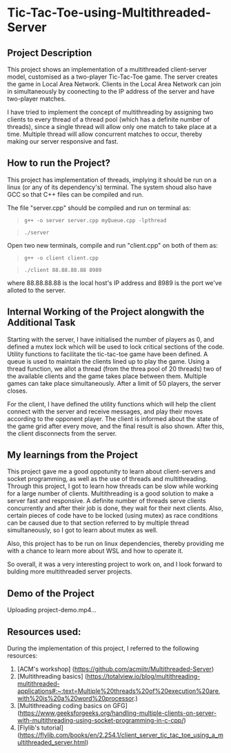 # Tic-Tac-Toe-using-Multithreaded-Server

## Project Description

This project shows an implementation of a multithreaded client-server model, customised as a two-player Tic-Tac-Toe game. The server creates the game in Local Area Network. Clients in the Local Area Network can join in simultaneously by coonecting to the IP address of the server and have two-player matches. 

I have tried to implement the concept of multithreading by assigning two clients to every thread of a thread pool (which has a definite number of threads), since a single thread will allow only one match to take place at a time. Multiple thread will allow concurrent matches to occur, thereby making our server responsive and fast.

## How to run the Project?

This project has implementation of threads, implying it should be run on a linux (or any of its dependency's) terminal. The system shoud also have GCC so that C++ files can be compiled and run. 

The file "server.cpp" should be compiled and run on terminal as:

>`g++ -o server server.cpp myQueue.cpp -lpthread`

>`./server`

Open two new terminals, compile and run "client.cpp" on both of them as:

>`g++ -o client client.cpp`

>`./client 88.88.88.88 8989`

where 88.88.88.88 is the local host's IP address and 8989 is the port we've alloted to the server.

## Internal Working of the Project alongwith the Additional Task

Starting with the server, I have initialised the number of players as 0, and defined a mutex lock which will be used to lock critical sections of the code. Utility functions to facilitate the tic-tac-toe game have been defined. A queue is used to maintain the clients lined up to play the game. Using a thread function, we allot a thread (from the threa pool of 20 threads) two of the available clients and the game takes place between them. Multiple games can take place simultaneously. After a limit of 50 players, the server closes.

For the client, I have defined the utility functions which will help the client connect with the server and receive messages, and play their moves according to the opponent player. The client is informed about the state of the game grid after every move, and the final result is also shown. After this, the client disconnects from the server.

## My learnings from the Project

This project gave me a good oppotunity to learn about client-servers and socket programming, as well as the use of threads and multithreading. Through this project, I got to learn how threads can be slow while working for a large number of clients. Multithreading is a good solution to make a server fast and responsive. A definite number of threads serve clients concurrently and after their job is done, they wait for their next clients. Also, certain pieces of code have to be locked (using mutex) as race conditions can be caused due to that section referred to by multiple thread simultaneously, so I got to learn about mutex as well.

Also, this project has to be run on linux dependencies, thereby providing me with a chance to learn more about WSL and how to operate it. 

So overall, it was a very interesting project to work on, and I look forward to bulding more multithreaded server projects.

## Demo of the Project

Uploading project-demo.mp4…

## Resources used:

During the implementation of this project, I referred to the following resources:
1. [ACM's workshop] (https://github.com/acmiitr/Multithreaded-Server)
2. [Multithreading basics] (https://totalview.io/blog/multithreading-multithreaded-applications#:~:text=Multiple%20threads%20of%20execution%20are,with%20is%20a%20word%20processor.)
3. [Multithreading coding basics on GFG] (https://www.geeksforgeeks.org/handling-multiple-clients-on-server-with-multithreading-using-socket-programming-in-c-cpp/)
4. [Flylib's tutorial] (https://flylib.com/books/en/2.254.1/client_server_tic_tac_toe_using_a_multithreaded_server.html)
